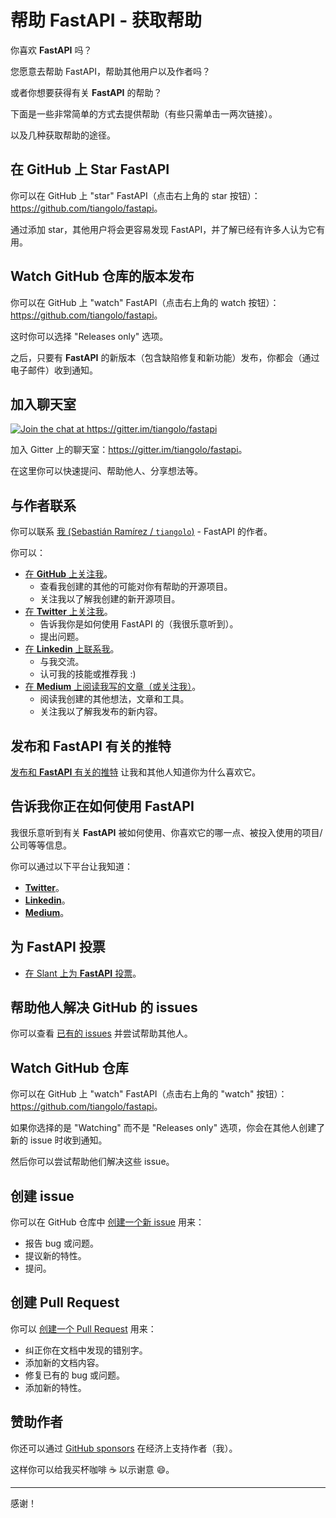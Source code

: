# 帮助 FastAPI - 获取帮助

你喜欢 **FastAPI** 吗？

您愿意去帮助 FastAPI，帮助其他用户以及作者吗？

或者你想要获得有关 **FastAPI** 的帮助？

下面是一些非常简单的方式去提供帮助（有些只需单击一两次链接）。

以及几种获取帮助的途径。

## 在 GitHub 上 Star **FastAPI**

你可以在 GitHub 上 "star" FastAPI（点击右上角的 star 按钮）：<a href="https://github.com/tiangolo/fastapi" class="external-link" target="_blank">https://github.com/tiangolo/fastapi</a>。

通过添加 star，其他用户将会更容易发现 FastAPI，并了解已经有许多人认为它有用。

## Watch GitHub 仓库的版本发布

你可以在 GitHub 上 "watch" FastAPI（点击右上角的 watch 按钮）：<a href="https://github.com/tiangolo/fastapi" class="external-link" target="_blank">https://github.com/tiangolo/fastapi</a>。

这时你可以选择 "Releases only" 选项。

之后，只要有 **FastAPI** 的新版本（包含缺陷修复和新功能）发布，你都会（通过电子邮件）收到通知。

## 加入聊天室

<a href="https://gitter.im/tiangolo/fastapi?utm_source=badge&utm_medium=badge&utm_campaign=pr-badge&utm_content=badge" target="_blank">
    <img src="https://badges.gitter.im/tiangolo/fastapi.svg" alt="Join the chat at https://gitter.im/tiangolo/fastapi">
</a>

加入 Gitter 上的聊天室：<a href="https://gitter.im/tiangolo/fastapi" class="external-link" target="_blank">https://gitter.im/tiangolo/fastapi</a>。

在这里你可以快速提问、帮助他人、分享想法等。

## 与作者联系

你可以联系 <a href="https://tiangolo.com" class="external-link" target="_blank">我 (Sebastián Ramírez / `tiangolo`)</a> - FastAPI 的作者。

你可以：

- <a href="https://github.com/tiangolo" class="external-link" target="_blank">在 **GitHub** 上关注我</a>。
  - 查看我创建的其他的可能对你有帮助的开源项目。
  - 关注我以了解我创建的新开源项目。
- <a href="https://twitter.com/tiangolo" class="external-link" target="_blank">在 **Twitter** 上关注我</a>。
  - 告诉我你是如何使用 FastAPI 的（我很乐意听到）。
  - 提出问题。
- <a href="https://www.linkedin.com/in/tiangolo/" class="external-link" target="_blank">在 **Linkedin** 上联系我</a>。
  - 与我交流。
  - 认可我的技能或推荐我 :)
- <a href="https://medium.com/@tiangolo" class="external-link" target="_blank">在 **Medium** 上阅读我写的文章（或关注我）</a>。
  - 阅读我创建的其他想法，文章和工具。
  - 关注我以了解我发布的新内容。

## 发布和 **FastAPI** 有关的推特

<a href="https://twitter.com/compose/tweet?text=I'm loving FastAPI because... https://github.com/tiangolo/fastapi cc @tiangolo" class="external-link" target="_blank"> 发布和 **FastAPI** 有关的推特</a> 让我和其他人知道你为什么喜欢它。

## 告诉我你正在如何使用 **FastAPI**

我很乐意听到有关 **FastAPI** 被如何使用、你喜欢它的哪一点、被投入使用的项目/公司等等信息。

你可以通过以下平台让我知道：

- <a href="https://twitter.com/compose/tweet?text=Hey @tiangolo, I'm using FastAPI at..." class="external-link" target="_blank">**Twitter**</a>。
- <a href="https://www.linkedin.com/in/tiangolo/" class="external-link" target="_blank">**Linkedin**</a>。
- <a href="https://medium.com/@tiangolo" class="external-link" target="_blank">**Medium**</a>。

## 为 FastAPI 投票

- <a href="https://www.slant.co/options/34241/~fastapi-review" class="external-link" target="_blank">在 Slant 上为 **FastAPI** 投票</a>。

## 帮助他人解决 GitHub 的 issues

你可以查看 <a href="https://github.com/tiangolo/fastapi/issues" class="external-link" target="_blank">已有的 issues</a> 并尝试帮助其他人。

## Watch GitHub 仓库

你可以在 GitHub 上 "watch" FastAPI（点击右上角的 "watch" 按钮）：<a href="https://github.com/tiangolo/fastapi" class="external-link" target="_blank">https://github.com/tiangolo/fastapi</a>。

如果你选择的是 "Watching" 而不是 "Releases only" 选项，你会在其他人创建了新的 issue 时收到通知。

然后你可以尝试帮助他们解决这些 issue。

## 创建 issue

你可以在 GitHub 仓库中 <a href="https://github.com/tiangolo/fastapi/issues/new/choose" class="external-link" target="_blank">创建一个新 issue</a> 用来：

- 报告 bug 或问题。
- 提议新的特性。
- 提问。

## 创建 Pull Request

你可以 <a href="https://github.com/tiangolo/fastapi" class="external-link" target="_blank">创建一个 Pull Request</a> 用来：

- 纠正你在文档中发现的错别字。
- 添加新的文档内容。
- 修复已有的 bug 或问题。
- 添加新的特性。

## 赞助作者

你还可以通过 <a href="https://github.com/sponsors/tiangolo" class="external-link" target="_blank">GitHub sponsors</a> 在经济上支持作者（我）。

这样你可以给我买杯咖啡 ☕️ 以示谢意 😄。

---

感谢！
